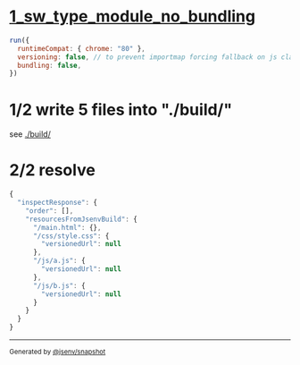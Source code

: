 # [1_sw_type_module_no_bundling](../../service_worker_type_module_build.test.mjs#L33)

```js
run({
  runtimeCompat: { chrome: "80" },
  versioning: false, // to prevent importmap forcing fallback on js classic
  bundling: false,
})
```

# 1/2 write 5 files into "./build/"

see [./build/](./build/)

# 2/2 resolve

```js
{
  "inspectResponse": {
    "order": [],
    "resourcesFromJsenvBuild": {
      "/main.html": {},
      "/css/style.css": {
        "versionedUrl": null
      },
      "/js/a.js": {
        "versionedUrl": null
      },
      "/js/b.js": {
        "versionedUrl": null
      }
    }
  }
}
```

---

<sub>
  Generated by <a href="https://github.com/jsenv/core/tree/main/packages/independent/snapshot">@jsenv/snapshot</a>
</sub>
